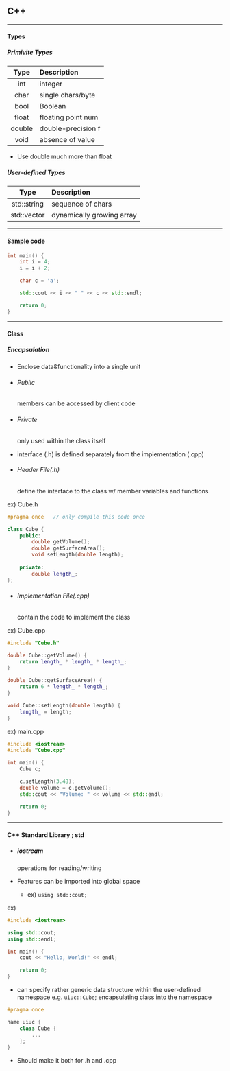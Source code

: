 ## C++

---
#### Types

##### Primivite Types
|Type|Description|
|:--:|:--|
|int|integer|
|char|single chars/byte|
|bool|Boolean|
|float|floating point num|
|double|double-precision f|
|void|absence of value|

- Use double much more than float

##### User-defined Types
|Type|Description|
|:--:|:--|
|std::string|sequence of chars|
|std::vector|dynamically growing array|

---
#### Sample code

```C++
int main() {
    int i = 4;
    i = i + 2;

    char c = 'a';

    std::cout << i << " " << c << std::endl;

    return 0;
}
```

---
#### Class

##### Encapsulation

- Enclose data&functionality into a single unit
* ###### Public
    members can be accessed by client code
* ###### Private
    only used within the class itself

- interface (.h) is defined separately from the implementation (.cpp)
* ###### Header File(.h)
    define the interface to the class w/ member variables and functions

ex) Cube.h
```C++
#pragma once   // only compile this code once

class Cube {
    public:
        double getVolume();
        double getSurfaceArea();
        void setLength(double length);
    
    private:
        double length_;
};
```

* ###### Implementation File(.cpp)
    contain the code to implement the class

ex) Cube.cpp
```C++
#include "Cube.h"

double Cube::getVolume() {
    return length_ * length_ * length_;
}

double Cube::getSurfaceArea() {
    return 6 * length_ * length_;
}

void Cube::setLength(double length) {
    length_ = length;
}
```

ex) main.cpp
```C++
#include <iostream>
#include "Cube.cpp"

int main() {
    Cube c;

    c.setLength(3.48);
    double volume = c.getVolume();
    std::cout << "Volume: " << volume << std::endl;

    return 0;
}
```

---
#### C++ Standard Library ; std

* ##### iostream
    operations for reading/writing

* Features can be imported into global space
    - ex) `using std::cout;`

ex) 
```C++
#include <iostream>

using std::cout;
using std::endl;

int main() {
    cout << "Hello, World!" << endl;

    return 0;
}
```

* can specify rather generic data structure within the user-defined namespace e.g. `uiuc::Cube`; encapsulating class into the namespace

```C++
#pragma once 

name uiuc {
    class Cube {
        ...
    };
}
```
* Should make it both for .h and .cpp

